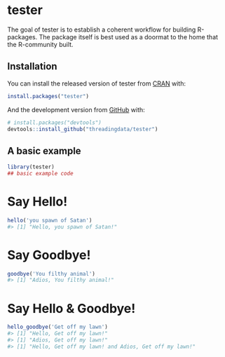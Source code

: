 
<!-- README.md is generated from README.Rmd. Please edit that file -->

# tester

<!-- badges: start -->
<!-- badges: end -->

The goal of tester is to establish a coherent workflow for building
R-packages. The package itself is best used as a doormat to the home
that the R-community built.

## Installation

You can install the released version of tester from
[CRAN](https://CRAN.R-project.org) with:

``` r
install.packages("tester")
```

And the development version from [GitHub](https://github.com/) with:

``` r
# install.packages("devtools")
devtools::install_github("threadingdata/tester")
```

## A basic example

``` r
library(tester)
## basic example code
```

# Say Hello!

``` r
hello('you spawn of Satan')
#> [1] "Hello, you spawn of Satan!"
```

# Say Goodbye!

``` r
goodbye('You filthy animal')
#> [1] "Adios, You filthy animal!"
```

# Say Hello & Goodbye!

``` r
hello_goodbye('Get off my lawn')
#> [1] "Hello, Get off my lawn!"
#> [1] "Adios, Get off my lawn!"
#> [1] "Hello, Get off my lawn! and Adios, Get off my lawn!"
```
